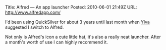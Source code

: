 Title: Alfred &mdash; An app launcher
Posted: 2010-06-01 21:49Z
URL: http://www.alfredapp.com/

I'd been using QuickSilver for about 3 years until last month when [Ylva][1] suggested I switch to Alfred.

Not only is Alfred's icon a cute little hat, it's also a really neat launcher. After a month's worth of use I can highly recommend it.

  [1]: http://anjasaurus.com/